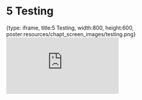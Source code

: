 # 5 Testing
 
{type: iframe, title:5 Testing, width:800, height:600, poster:resources/chapt_screen_images/testing.png}
![](https://datatrail-jhu.github.io/12_package/no_toc/testing.html)
 

 
